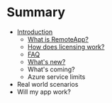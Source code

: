 # Summary

* [Introduction](README.md)
   * [What is RemoteApp?](overview/remoteapp-whatis.md)
   * [How does licensing work?](overview/remoteapp-licensing.md)
   * [FAQ](overview/remoteapp-faq.md)
   * [What's new?](overview/remoteapp-whatsnew.md)
   * What's coming?
   * Azure service limits
* Real world scenarios
* Will my app work?

